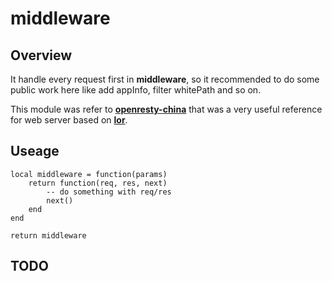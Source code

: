# **middleware**

## **Overview**

It handle every request first in **middleware**, so it recommended to do some public work here like add appInfo, filter whitePath and so on.

This module was refer to [**openresty-china**](https://github.com/sumory/openresty-china/tree/master/app/middleware) that was a very useful reference for web server based on [**lor**](https://github.com/sumory/lor).

## **Useage**

```
local middleware = function(params)
    return function(req, res, next)
        -- do something with req/res
        next()
    end
end

return middleware
```

## **TODO**